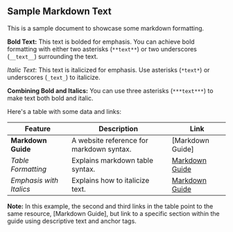 ## Sample Markdown Text

This is a sample document to showcase some markdown formatting.

**Bold Text:** This text is bolded for emphasis. You can achieve bold formatting with either two asterisks (`**text**`) or two underscores (`__text__`) surrounding the text.

*Italic Text*: This text is italicized for emphasis. Use asterisks (`*text*`) or underscores (`_text_`) to italicize.

**Combining Bold and Italics:** You can use three asterisks (`***text***`) to make text both bold and italic. 

Here's a table with some data and links:

| Feature | Description | Link |
|---|---|---|
| **Markdown Guide** | A website reference for markdown syntax. | [Markdown Guide] |
| *Table Formatting* | Explains markdown table syntax. | [Markdown Guide](#table-formatting) |
| _Emphasis with Italics_ | Explains how to italicize text. | [Markdown Guide](#emphasis) |

**Note:** In this example, the second and third links in the table point to the same resource, [Markdown Guide], but link to a specific section within the guide using descriptive text and anchor tags.
